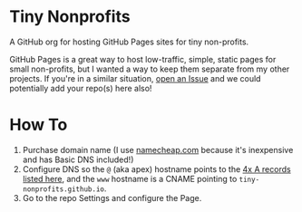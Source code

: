 # Tiny Nonprofits
A GitHub org for hosting GitHub Pages sites for tiny non-profits.

GitHub Pages is a great way to host low-traffic, simple, static pages for small non-profits, but I wanted a way to keep them separate from my other projects.
If you're in a similar situation, [open an Issue](https://github.com/tiny-nonprofits/.github/issues) and we could potentially add your repo(s) here also!

# How To

1. Purchase domain name (I use [namecheap.com](https://namecheap.com) because it's inexpensive and has Basic DNS included!)
2. Configure DNS so the `@` (aka apex) hostname points to the [4x A records listed here](https://docs.github.com/en/pages/configuring-a-custom-domain-for-your-github-pages-site/managing-a-custom-domain-for-your-github-pages-site#configuring-an-apex-domain), and the `www` hostname is a CNAME pointing to `tiny-nonprofits.github.io`.
3. Go to the repo Settings and configure the Page.

